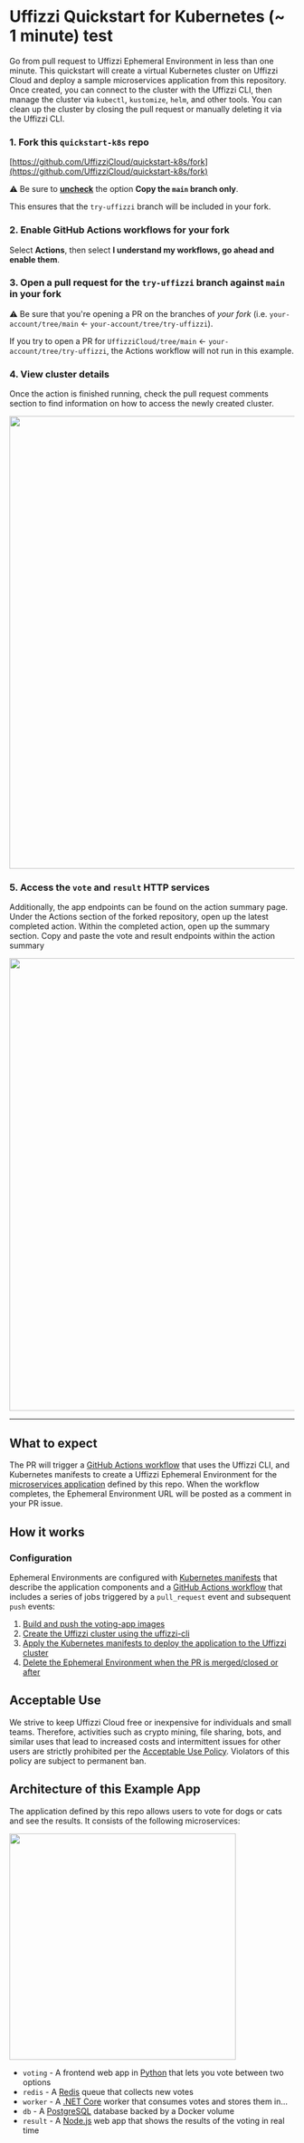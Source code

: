 # Uffizzi Quickstart for Kubernetes (~ 1 minute) test

Go from pull request to Uffizzi Ephemeral Environment in less than one minute. This quickstart will create a virtual Kubernetes cluster on Uffizzi Cloud and deploy a sample microservices application from this repository. Once created, you can connect to the cluster with the Uffizzi CLI, then manage the cluster via `kubectl`, `kustomize`, `helm`, and other tools. You can clean up the cluster by closing the pull request or manually deleting it via the Uffizzi CLI.

### 1. Fork this `quickstart-k8s` repo

[https://github.com/UffizziCloud/quickstart-k8s/fork](https://github.com/UffizziCloud/quickstart-k8s/fork)

⚠️ Be sure to <ins>**uncheck**</ins> the option **Copy the `main` branch only**.

This ensures that the `try-uffizzi` branch will be included in your fork.

### 2. Enable GitHub Actions workflows for your fork

Select **Actions**, then select **I understand my workflows, go ahead and enable them**.

### 3. Open a pull request for the `try-uffizzi` branch against `main` in your fork

⚠️ Be sure that you're opening a PR on the branches of _your fork_ (i.e. `your-account/tree/main` ← `your-account/tree/try-uffizzi`).

If you try to open a PR for `UffizziCloud/tree/main` ← `your-account/tree/try-uffizzi`, the Actions workflow will not run in this example.

### 4. View cluster details
Once the action is finished running, check the pull request comments section to find information on how to access the newly created cluster.

<img src="misc/images/comment.png" width="800">

### 5. Access the `vote` and `result` HTTP services

Additionally, the app endpoints can be found on the action summary page. Under the Actions section of the forked repository, open up the latest completed action. Within the completed action, open up the summary section. Copy and paste the vote and result endpoints within the action summary

<img src="misc/images/quickstartss.png" width="800">

___
## What to expect

The PR will trigger a [GitHub Actions workflow](.github/workflows/uffizzi-cluster.yaml) that uses the Uffizzi CLI, and Kubernetes manifests to create a Uffizzi Ephemeral Environment for the [microservices application](#architecture-of-this-example-app) defined by this repo. When the workflow completes, the Ephemeral Environment URL will be posted as a comment in your PR issue.

## How it works

### Configuration

Ephemeral Environments are configured with [Kubernetes manifests](manifests/) that describe the application components and a [GitHub Actions workflow](.github/workflows/uffizzi-cluster.yaml) that includes a series of jobs triggered by a `pull_request` event and subsequent `push` events:

1. [Build and push the voting-app images](https://github.com/UffizziCloud/quickstart-k8s/blob/fc27d539d98fd602039a4259cafe9dd2ccf65dc5/.github/workflows/reusable.yml#L11C1-L90C28)
2. [Create the Uffizzi cluster using the uffizzi-cli](https://github.com/UffizziCloud/quickstart-k8s/blob/fc27d539d98fd602039a4259cafe9dd2ccf65dc5/.github/workflows/reusable.yml#L92C1-L102C22)
3. [Apply the Kubernetes manifests to deploy the application to the Uffizzi cluster](https://github.com/UffizziCloud/quickstart-k8s/blob/c6123e3510e69a9433398eeb59482d19b920fcee/.github/workflows/create-ucluster.yaml#L114C1-L125C73)
4. [Delete the Ephemeral Environment when the PR is merged/closed or after](https://github.com/UffizziCloud/quickstart-k8s/blob/fc27d539d98fd602039a4259cafe9dd2ccf65dc5/.github/workflows/uffizzi-cluster.yaml#L143C1-L153C54)

<!-- ### Uffizzi Cloud

Running this workflow will create a [Uffizzi Cloud](https://uffizzi.com) account and project from your GitHub user and repo information, respectively. If you sign in to the [Uffizzi Dashboard](https://app.uffizzi.com/sign_in), you can view logs, password protect your Ephemeral Environments, manage projects and team members, set role-based access controls, and configure single-sign-on (SSO).

Open-source projects preview for free on Uffizzi Cloud. All other accounts can subscribe to our Starter or Pro plans. See [our pricing](https://uffizzi.com/pricing) for details. If you're an open-source maintainer, you can request free access by sending an email to opensource@uffizzi.com. Alternatively, if you don't want to use Uffizzi Cloud, you can [install open-source Uffizzi](https://github.com/UffizziCloud/uffizzi_app/blob/develop/INSTALL.md) on your own Kubernetes cluster. -->

## Acceptable Use

We strive to keep Uffizzi Cloud free or inexpensive for individuals and small teams. Therefore, activities such as crypto mining, file sharing, bots, and similar uses that lead to increased costs and intermittent issues for other users are strictly prohibited per the [Acceptable Use Policy](https://www.uffizzi.com/legal/acceptable-use-policy). Violators of this policy are subject to permanent ban.

## Architecture of this Example App

The application defined by this repo allows users to vote for dogs or cats and see the results. It consists of the following microservices:

<img src="https://user-images.githubusercontent.com/7218230/192601868-562b705f-bf39-4eb8-a554-2a0738bd8ecf.png" width="400">

* `voting` - A frontend web app in [Python](/vote) that lets you vote between two options
* `redis` - A [Redis](https://hub.docker.com/_/redis/) queue that collects new votes
* `worker` - A [.NET Core](/worker/src/Worker) worker that consumes votes and stores them in...
* `db` - A [PostgreSQL](https://hub.docker.com/_/postgres/) database backed by a Docker volume
* `result` - A [Node.js](/result) web app that shows the results of the voting in real time
